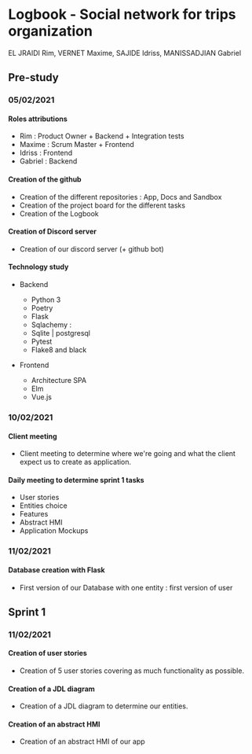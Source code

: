 # Logbook - Social network for trips organization
EL JRAIDI Rim, VERNET Maxime, SAJIDE Idriss, MANISSADJIAN Gabriel

## Pre-study

  ### 05/02/2021
  
  #### Roles attributions
  - Rim : Product Owner + Backend + Integration tests
  - Maxime : Scrum Master + Frontend
  - Idriss : Frontend
  - Gabriel : Backend

  #### Creation of the github
  - Creation of the different repositories : App, Docs and Sandbox
  - Creation of the project board for the different tasks
  - Creation of the Logbook
  
  #### Creation of Discord server
  - Creation of our discord server (+ github bot)
  
  #### Technology study
  - Backend
    
    * Python 3
    * Poetry
    * Flask
    * Sqlachemy :
    * Sqlite | postgresql
    * Pytest
    * Flake8 and black
  
  - Frontend
    
    * Architecture SPA
    * Elm
    * Vue.js
    
    
  ### 10/02/2021
    
  #### Client meeting
  - Client meeting to determine where we're going and what the client expect us to create as application.
    
  #### Daily meeting to determine sprint 1 tasks 
  - User stories
  - Entities choice
  - Features
  - Abstract HMI
  - Application Mockups
    
    
    
  ### 11/02/2021
    
  #### Database creation with Flask 
  - First version of our Database with one entity : first version of user
  
  
## Sprint 1

  ### 11/02/2021
  
  #### Creation of user stories
  - Creation of 5 user stories covering as much functionality as possible.
  
  #### Creation of a JDL diagram
  - Creation of a JDL diagram to determine our entities.
  
  #### Creation of an abstract HMI
  - Creation of an abstract HMI of our app

